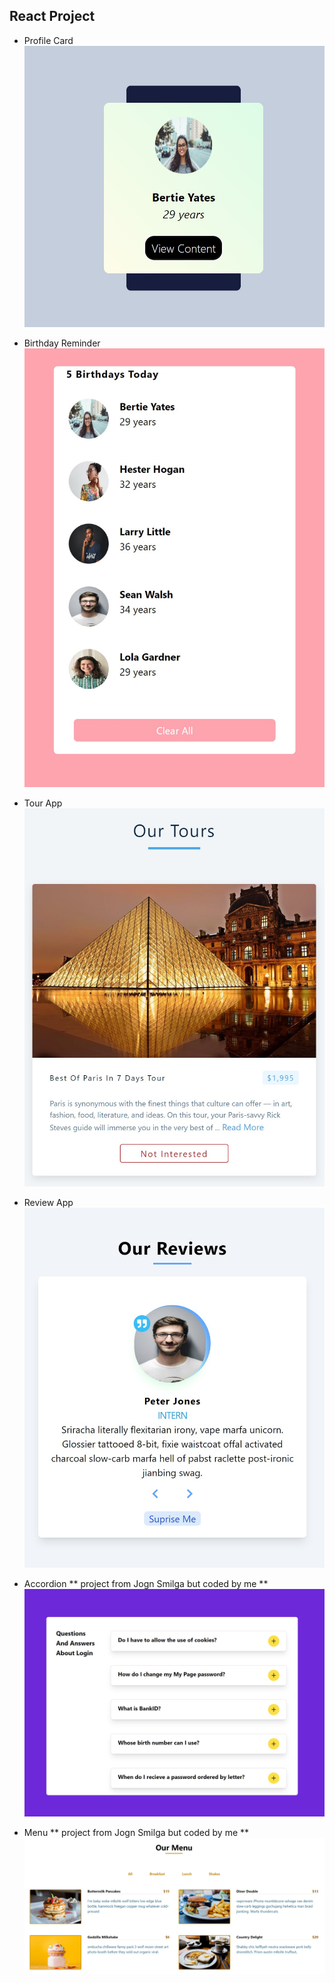 ## React Project
* Profile Card 
![Profile Card](./React_Projects/birthday_reminder/src/asset/images/profile-card.jpg)

* Birthday Reminder
![Birthday Reminder](./React_Projects/birthday_reminder/src/asset/images/birthday-reminder.jpg)

* Tour App
![Tour](./React_Projects/birthday_reminder/src/asset/images/tours.jpg)

* Review App
![Review App](./React_Projects/birthday_reminder/src/asset/images/review.jpg)

* Accordion
** project from Jogn Smilga but coded by me **
![Accordion](./React_Projects/birthday_reminder/src/asset/images/accordion.jpg)

* Menu
** project from Jogn Smilga but coded by me **
![Menu](./React_Projects/birthday_reminder/src/asset/images/menu.jpg)
